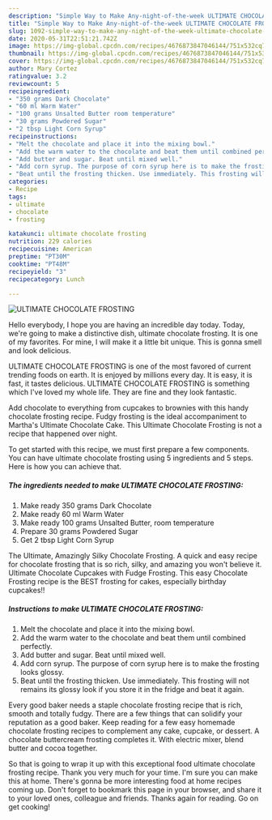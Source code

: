 ```yaml
---
description: "Simple Way to Make Any-night-of-the-week ULTIMATE CHOCOLATE FROSTING"
title: "Simple Way to Make Any-night-of-the-week ULTIMATE CHOCOLATE FROSTING"
slug: 1092-simple-way-to-make-any-night-of-the-week-ultimate-chocolate-frosting
date: 2020-05-31T22:51:21.742Z
image: https://img-global.cpcdn.com/recipes/4676873847046144/751x532cq70/ultimate-chocolate-frosting-recipe-main-photo.jpg
thumbnail: https://img-global.cpcdn.com/recipes/4676873847046144/751x532cq70/ultimate-chocolate-frosting-recipe-main-photo.jpg
cover: https://img-global.cpcdn.com/recipes/4676873847046144/751x532cq70/ultimate-chocolate-frosting-recipe-main-photo.jpg
author: Mary Cortez
ratingvalue: 3.2
reviewcount: 5
recipeingredient:
- "350 grams Dark Chocolate"
- "60 ml Warm Water"
- "100 grams Unsalted Butter room temperature"
- "30 grams Powdered Sugar"
- "2 tbsp Light Corn Syrup"
recipeinstructions:
- "Melt the chocolate and place it into the mixing bowl."
- "Add the warm water to the chocolate and beat them until combined perfectly."
- "Add butter and sugar. Beat until mixed well."
- "Add corn syrup. The purpose of corn syrup here is to make the frosting looks glossy."
- "Beat until the frosting thicken. Use immediately. This frosting will not remains its glossy look if you store it in the fridge and beat it again."
categories:
- Recipe
tags:
- ultimate
- chocolate
- frosting

katakunci: ultimate chocolate frosting 
nutrition: 229 calories
recipecuisine: American
preptime: "PT30M"
cooktime: "PT48M"
recipeyield: "3"
recipecategory: Lunch

---
```



![ULTIMATE CHOCOLATE FROSTING](https://img-global.cpcdn.com/recipes/4676873847046144/751x532cq70/ultimate-chocolate-frosting-recipe-main-photo.jpg)

Hello everybody, I hope you are having an incredible day today. Today, we're going to make a distinctive dish, ultimate chocolate frosting. It is one of my favorites. For mine, I will make it a little bit unique. This is gonna smell and look delicious.

ULTIMATE CHOCOLATE FROSTING is one of the most favored of current trending foods on earth. It is enjoyed by millions every day. It is easy, it is fast, it tastes delicious. ULTIMATE CHOCOLATE FROSTING is something which I've loved my whole life. They are fine and they look fantastic.

Add chocolate to everything from cupcakes to brownies with this handy chocolate frosting recipe. Fudgy frosting is the ideal accompaniment to Martha&#39;s Ultimate Chocolate Cake. This Ultimate Chocolate Frosting is not a recipe that happened over night.


To get started with this recipe, we must first prepare a few components. You can have ultimate chocolate frosting using 5 ingredients and 5 steps. Here is how you can achieve that.

<!--inarticleads1-->

##### The ingredients needed to make ULTIMATE CHOCOLATE FROSTING:

1. Make ready 350 grams Dark Chocolate
1. Make ready 60 ml Warm Water
1. Make ready 100 grams Unsalted Butter, room temperature
1. Prepare 30 grams Powdered Sugar
1. Get 2 tbsp Light Corn Syrup


The Ultimate, Amazingly Silky Chocolate Frosting. A quick and easy recipe for chocolate frosting that is so rich, silky, and amazing you won&#39;t believe it. Ultimate Chocolate Cupcakes with Fudge Frosting. This easy Chocolate Frosting recipe is the BEST frosting for cakes, especially birthday cupcakes!! 

<!--inarticleads2-->

##### Instructions to make ULTIMATE CHOCOLATE FROSTING:

1. Melt the chocolate and place it into the mixing bowl.
1. Add the warm water to the chocolate and beat them until combined perfectly.
1. Add butter and sugar. Beat until mixed well.
1. Add corn syrup. The purpose of corn syrup here is to make the frosting looks glossy.
1. Beat until the frosting thicken. Use immediately. This frosting will not remains its glossy look if you store it in the fridge and beat it again.


Every good baker needs a staple chocolate frosting recipe that is rich, smooth and totally fudgy. There are a few things that can solidify your reputation as a good baker. Keep reading for a few easy homemade chocolate frosting recipes to complement any cake, cupcake, or dessert. A chocolate buttercream frosting completes it. With electric mixer, blend butter and cocoa together. 

So that is going to wrap it up with this exceptional food ultimate chocolate frosting recipe. Thank you very much for your time. I'm sure you can make this at home. There's gonna be more interesting food at home recipes coming up. Don't forget to bookmark this page in your browser, and share it to your loved ones, colleague and friends. Thanks again for reading. Go on get cooking!
